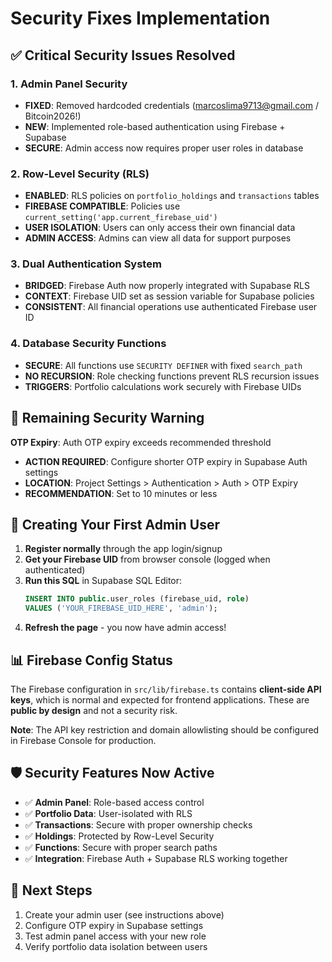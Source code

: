 # Security Fixes Implementation

## ✅ Critical Security Issues Resolved

### 1. **Admin Panel Security**
- **FIXED**: Removed hardcoded credentials (marcoslima9713@gmail.com / Bitcoin2026!)
- **NEW**: Implemented role-based authentication using Firebase + Supabase
- **SECURE**: Admin access now requires proper user roles in database

### 2. **Row-Level Security (RLS)**
- **ENABLED**: RLS policies on `portfolio_holdings` and `transactions` tables
- **FIREBASE COMPATIBLE**: Policies use `current_setting('app.current_firebase_uid')` 
- **USER ISOLATION**: Users can only access their own financial data
- **ADMIN ACCESS**: Admins can view all data for support purposes

### 3. **Dual Authentication System**
- **BRIDGED**: Firebase Auth now properly integrated with Supabase RLS
- **CONTEXT**: Firebase UID set as session variable for Supabase policies
- **CONSISTENT**: All financial operations use authenticated Firebase user ID

### 4. **Database Security Functions**
- **SECURE**: All functions use `SECURITY DEFINER` with fixed `search_path`
- **NO RECURSION**: Role checking functions prevent RLS recursion issues
- **TRIGGERS**: Portfolio calculations work securely with Firebase UIDs

## 🚨 Remaining Security Warning

**OTP Expiry**: Auth OTP expiry exceeds recommended threshold
- **ACTION REQUIRED**: Configure shorter OTP expiry in Supabase Auth settings
- **LOCATION**: Project Settings > Authentication > Auth > OTP Expiry
- **RECOMMENDATION**: Set to 10 minutes or less

## 🔐 Creating Your First Admin User

1. **Register normally** through the app login/signup
2. **Get your Firebase UID** from browser console (logged when authenticated)
3. **Run this SQL** in Supabase SQL Editor:
   ```sql
   INSERT INTO public.user_roles (firebase_uid, role) 
   VALUES ('YOUR_FIREBASE_UID_HERE', 'admin');
   ```
4. **Refresh the page** - you now have admin access!

## 📊 Firebase Config Status

The Firebase configuration in `src/lib/firebase.ts` contains **client-side API keys**, which is normal and expected for frontend applications. These are **public by design** and not a security risk.

**Note**: The API key restriction and domain allowlisting should be configured in Firebase Console for production.

## 🛡️ Security Features Now Active

- ✅ **Admin Panel**: Role-based access control
- ✅ **Portfolio Data**: User-isolated with RLS
- ✅ **Transactions**: Secure with proper ownership checks  
- ✅ **Holdings**: Protected by Row-Level Security
- ✅ **Functions**: Secure with proper search paths
- ✅ **Integration**: Firebase Auth + Supabase RLS working together

## 🎯 Next Steps

1. Create your admin user (see instructions above)
2. Configure OTP expiry in Supabase settings
3. Test admin panel access with your new role
4. Verify portfolio data isolation between users